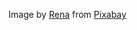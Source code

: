 Image by <a href="https://pixabay.com/users/chuckwalla-14759596/?utm_source=link-attribution&amp;utm_medium=referral&amp;utm_campaign=image&amp;utm_content=4724654">Rena</a> from <a href="https://pixabay.com//?utm_source=link-attribution&amp;utm_medium=referral&amp;utm_campaign=image&amp;utm_content=4724654">Pixabay</a>
